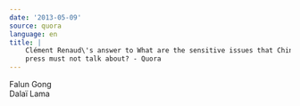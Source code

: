 ```yaml
---
date: '2013-05-09'
source: quora
language: en
title: |
    Clément Renaud\'s answer to What are the sensitive issues that Chinese
    press must not talk about? - Quora
---
```


Falun Gong\
Dalaï Lama
